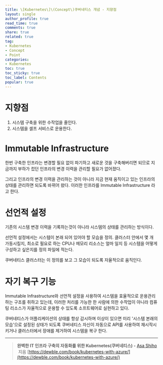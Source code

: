 ```yaml
---
title: \[Kubernetes\]\(Concept\)쿠버네티스 개념 - 지향점
layout: single
author_profile: true
read_time: true
comments: true
share: true
related: true
tag:
- Kubernetes
- Concept
- Point
categories:
- Kubernetes
toc: true
toc_sticky: true
toc_label: Contents
popular: true
---
```

# 지향점
1. 시스템 구축을 위한 수작업을 줄인다.
2. 시스템을 셀프 서비스로 운용한다.

# Immutable Infrastructure

한번 구축한 인프라는 변경할 필요 없이 파기하고 새로운 것을 구축해버리면 되므로 지금까지 부하가 컸던 인프라의 변경 이력을 관리할 필요가 없어졌다. 

그리고 인프라의 변경 이력을 관리하는 것이 아니라 지금 현재 움직이고 있는 인프라의 상태를 관리하면 되도록 바뀌어 왔다. 이러한 인프라를 Immutable Infrastructure 라고 한다.


# 선언적 설정

기존의 시스템 변경 이력을 기록하는것이 아니라 시스템의 상태를 관리하는 방식이다.

선언적 설정에서는 시스템이 본래 되어 있어야 할 모습을 정의. 클러스터 안에서 몇 개 가동시킬지, 최소로 필요로 하는 CPU나 메모리 리소스는 얼마 일지 등 시스템을 어떻게 구성하고 싶은지를 정의 파일에 적는다.

쿠버네티스 클러스터는 이 정의를 보고 그 모습이 되도록 자율적으로 움직인다.


# 자기 복구 기능

Immutable Infrastructure와 선언적 설정을 사용하여 시스템을 효율적으로 운용관리하는 구조를 취하고 있는데, 이러한 처리를 가능한 한 사람에 의한 수작업이 아니라 컴퓨팅 리소스가 자율적으로 운용할 수 있도록 소프트웨어로 실현하고 있다.

쿠버네티스가 어플리케이션의 상태를 항상 감시하며 이상이 있으면 미리 '시스템 본래의 모습'으로 설정된 상태가 되도록 쿠버네티스 자신이 자동으로 API를 사용하여 재시작시키거나 클러스터에서 장애를 제거하여 시스템을 복구 한다.

---
> **완벽한 IT 인프라 구축의 자동화를 위한 Kubernetes(쿠버네티스) -** [Asa Shiho](http://www.kyobobook.co.kr/product/detailViewKor.laf?ejkGb=KOR&mallGb=KOR&barcode=9788956748412&orderClick=LAG&Kc=#)
 지음
[https://dewble.com/book/kubernetes-with-azure/](https://dewble.com/book/kubernetes-with-azure/)
>